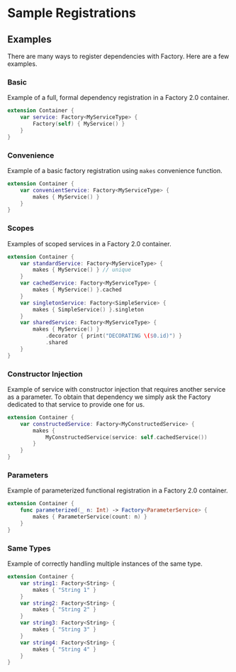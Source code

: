 # Sample Registrations

## Examples

There are many ways to register dependencies with Factory. Here are a few examples.

### Basic
Example of a full, formal dependency registration in a Factory 2.0 container.

```swift
extension Container {
    var service: Factory<MyServiceType> {
        Factory(self) { MyService() }
    }
}
```

### Convenience
Example of a basic factory registration using `makes` convenience function.

```swift
extension Container {
    var convenientService: Factory<MyServiceType> {
        makes { MyService() }
    }
}
```

### Scopes
Examples of scoped services in a Factory 2.0 container.

```swift
extension Container {
    var standardService: Factory<MyServiceType> {
        makes { MyService() } // unique
    }
    var cachedService: Factory<MyServiceType> {
        makes { MyService() }.cached
    }
    var singletonService: Factory<SimpleService> {
        makes { SimpleService() }.singleton
    }
    var sharedService: Factory<MyServiceType> {
        makes { MyService() }
            .decorator { print("DECORATING \($0.id)") }
            .shared
    }
}
```

### Constructor Injection
Example of service with constructor injection that requires another service as a parameter. To obtain that dependency we simply ask the Factory dedicated to that service to provide one for us.

```swift
extension Container {
    var constructedService: Factory<MyConstructedService> {
        makes {
            MyConstructedService(service: self.cachedService())
        }
    }
}
```

### Parameters
Example of parameterized functional registration in a Factory 2.0 container.

```swift
extension Container {
    func parameterized(_ n: Int) -> Factory<ParameterService> {
        makes { ParameterService(count: n) }
    }
}
```

### Same Types
Example of correctly handling multiple instances of the same type.

```swift
extension Container {
    var string1: Factory<String> {
        makes { "String 1" }
    }
    var string2: Factory<String> {
        makes { "String 2" }
    }
    var string3: Factory<String> {
        makes { "String 3" }
    }
    var string4: Factory<String> {
        makes { "String 4" }
    }
}
```

